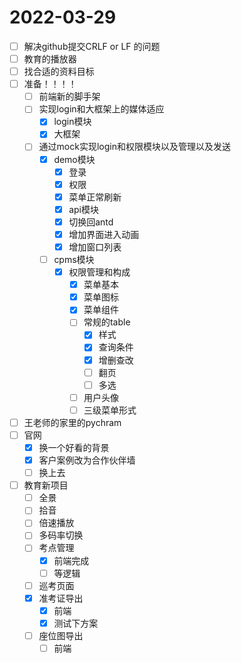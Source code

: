 # 2022-03-29
 - [ ] 解决github提交CRLF or LF 的问题
 - [ ] 教育的播放器
 - [ ] 找合适的资料目标
 - [ ] 准备！！！！
   - [ ] 前端新的脚手架
   - [ ] 实现login和大框架上的媒体适应
     - [x] login模块
     - [x] 大框架
   - [ ] 通过mock实现login和权限模块以及管理以及发送
     - [x] demo模块
       - [x] 登录
       - [x] 权限
       - [x] 菜单正常刷新
       - [x] api模块
       - [x] 切换回antd
       - [x] 增加界面进入动画
       - [x] 增加窗口列表
     - [ ] cpms模块
       - [x] 权限管理和构成
         - [x] 菜单基本
         - [x] 菜单图标
         - [x] 菜单组件
         - [ ] 常规的table
           - [x] 样式
           - [x] 查询条件
           - [x] 增删查改
           - [ ] 翻页
           - [ ] 多选
         - [ ] 用户头像
         - [ ] 三级菜单形式
 - [ ] 王老师的家里的pychram
 - [ ] 官网
   - [x]  换一个好看的背景
   - [x]  客户案例改为合作伙伴墙
   - [ ]  换上去
 - [ ] 教育新项目
   - [ ] 全景
   - [ ] 拾音
   - [ ] 倍速播放
   - [ ] 多码率切换
   - [ ] 考点管理
     - [x] 前端完成
     - [ ] 等逻辑
   - [ ] 巡考页面
   - [x] 准考证导出
     - [x] 前端
     - [x] 测试下方案
   - [ ] 座位图导出
     - [ ] 前端